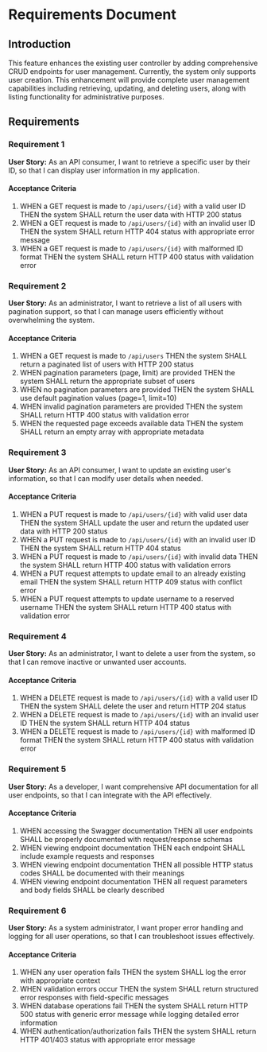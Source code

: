 # Requirements Document

## Introduction

This feature enhances the existing user controller by adding comprehensive CRUD endpoints for user management. Currently, the system only supports user creation. This enhancement will provide complete user management capabilities including retrieving, updating, and deleting users, along with listing functionality for administrative purposes.

## Requirements

### Requirement 1

**User Story:** As an API consumer, I want to retrieve a specific user by their ID, so that I can display user information in my application.

#### Acceptance Criteria

1. WHEN a GET request is made to `/api/users/{id}` with a valid user ID THEN the system SHALL return the user data with HTTP 200 status
2. WHEN a GET request is made to `/api/users/{id}` with an invalid user ID THEN the system SHALL return HTTP 404 status with appropriate error message
3. WHEN a GET request is made to `/api/users/{id}` with malformed ID format THEN the system SHALL return HTTP 400 status with validation error

### Requirement 2

**User Story:** As an administrator, I want to retrieve a list of all users with pagination support, so that I can manage users efficiently without overwhelming the system.

#### Acceptance Criteria

1. WHEN a GET request is made to `/api/users` THEN the system SHALL return a paginated list of users with HTTP 200 status
2. WHEN pagination parameters (page, limit) are provided THEN the system SHALL return the appropriate subset of users
3. WHEN no pagination parameters are provided THEN the system SHALL use default pagination values (page=1, limit=10)
4. WHEN invalid pagination parameters are provided THEN the system SHALL return HTTP 400 status with validation error
5. WHEN the requested page exceeds available data THEN the system SHALL return an empty array with appropriate metadata

### Requirement 3

**User Story:** As an API consumer, I want to update an existing user's information, so that I can modify user details when needed.

#### Acceptance Criteria

1. WHEN a PUT request is made to `/api/users/{id}` with valid user data THEN the system SHALL update the user and return the updated user data with HTTP 200 status
2. WHEN a PUT request is made to `/api/users/{id}` with an invalid user ID THEN the system SHALL return HTTP 404 status
3. WHEN a PUT request is made to `/api/users/{id}` with invalid data THEN the system SHALL return HTTP 400 status with validation errors
4. WHEN a PUT request attempts to update email to an already existing email THEN the system SHALL return HTTP 409 status with conflict error
5. WHEN a PUT request attempts to update username to a reserved username THEN the system SHALL return HTTP 400 status with validation error

### Requirement 4

**User Story:** As an administrator, I want to delete a user from the system, so that I can remove inactive or unwanted user accounts.

#### Acceptance Criteria

1. WHEN a DELETE request is made to `/api/users/{id}` with a valid user ID THEN the system SHALL delete the user and return HTTP 204 status
2. WHEN a DELETE request is made to `/api/users/{id}` with an invalid user ID THEN the system SHALL return HTTP 404 status
3. WHEN a DELETE request is made to `/api/users/{id}` with malformed ID format THEN the system SHALL return HTTP 400 status with validation error

### Requirement 5

**User Story:** As a developer, I want comprehensive API documentation for all user endpoints, so that I can integrate with the API effectively.

#### Acceptance Criteria

1. WHEN accessing the Swagger documentation THEN all user endpoints SHALL be properly documented with request/response schemas
2. WHEN viewing endpoint documentation THEN each endpoint SHALL include example requests and responses
3. WHEN viewing endpoint documentation THEN all possible HTTP status codes SHALL be documented with their meanings
4. WHEN viewing endpoint documentation THEN all request parameters and body fields SHALL be clearly described

### Requirement 6

**User Story:** As a system administrator, I want proper error handling and logging for all user operations, so that I can troubleshoot issues effectively.

#### Acceptance Criteria

1. WHEN any user operation fails THEN the system SHALL log the error with appropriate context
2. WHEN validation errors occur THEN the system SHALL return structured error responses with field-specific messages
3. WHEN database operations fail THEN the system SHALL return HTTP 500 status with generic error message while logging detailed error information
4. WHEN authentication/authorization fails THEN the system SHALL return HTTP 401/403 status with appropriate error message
